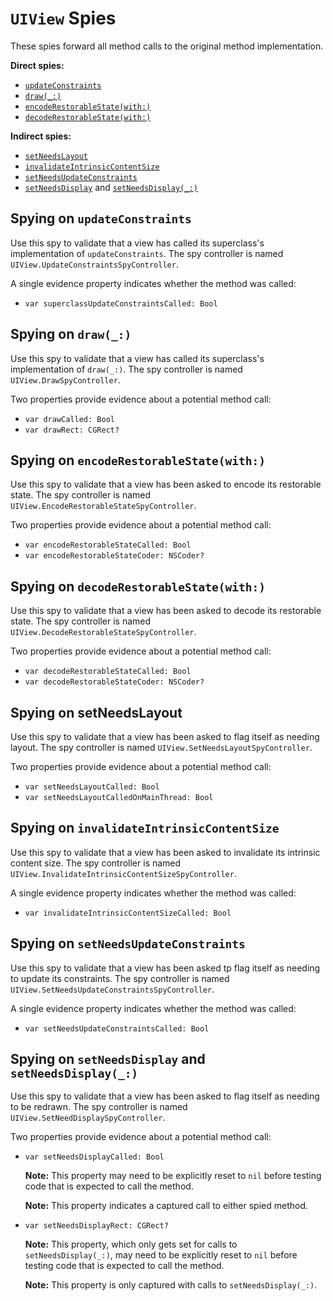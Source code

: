 `UIView` Spies
==============

These spies forward all method calls to the original method implementation.

**Direct spies:**

 * [`updateConstraints`](#spying-on-updateConstraints)
 * [`draw(_:)`](#spying-on-draw_)
 * [`encodeRestorableState(with:)`](#spying-on-encodeRestorableStatewith)
 * [`decodeRestorableState(with:)`](#spying-on-decodeRestorableStatewith)


**Indirect spies:**

 * [`setNeedsLayout`](#spying-on-setNeedsLayout)
 * [`invalidateIntrinsicContentSize`](#spying-on-invalidateIntrinsicContentSize)
 * [`setNeedsUpdateConstraints`](#spying-on-setNeedsUpdateConstraints)
 * [`setNeedsDisplay`](#spying-on-setNeedsDisplay-and-setNeedsDisplay_) and [`setNeedsDisplay(_:)`](#spying-on-setNeedsDisplay-and-setNeedsDisplay_)


## Spying on `updateConstraints`

Use this spy to validate that a view has called its superclass's implementation of `updateConstraints`.  The spy controller is named `UIView.UpdateConstraintsSpyController`.

A single evidence property indicates whether the method was called:

* `var superclassUpdateConstraintsCalled: Bool`


## Spying on `draw(_:)`

Use this spy to validate that a view has called its superclass's implementation of `draw(_:)`.  The spy controller is named `UIView.DrawSpyController`.

Two properties provide evidence about a potential method call:

* `var drawCalled: Bool`
* `var drawRect: CGRect?`


## Spying on `encodeRestorableState(with:)`

Use this spy to validate that a view has been asked to encode its restorable state.  The spy controller is named `UIView.EncodeRestorableStateSpyController`.

Two properties provide evidence about a potential method call:

* `var encodeRestorableStateCalled: Bool`
* `var encodeRestorableStateCoder: NSCoder?`


## Spying on `decodeRestorableState(with:)`

Use this spy to validate that a view has been asked to decode its restorable state.  The spy controller is named `UIView.DecodeRestorableStateSpyController`.

Two properties provide evidence about a potential method call:

* `var decodeRestorableStateCalled: Bool`
* `var decodeRestorableStateCoder: NSCoder?`


## Spying on setNeedsLayout

Use this spy to validate that a view has been asked to flag itself as needing layout.  The spy controller is named `UIView.SetNeedsLayoutSpyController`.

Two properties provide evidence about a potential method call:

* `var setNeedsLayoutCalled: Bool`
* `var setNeedsLayoutCalledOnMainThread: Bool`


## Spying on `invalidateIntrinsicContentSize `

Use this spy to validate that a view has been asked to invalidate its intrinsic content size.  The spy controller is named `UIView.InvalidateIntrinsicContentSizeSpyController`.

A single evidence property indicates whether the method was called:

* `var invalidateIntrinsicContentSizeCalled: Bool`


## Spying on `setNeedsUpdateConstraints`

Use this spy to validate that a view has been asked tp flag itself as needing to update its constraints.  The spy controller is named `UIView.SetNeedsUpdateConstraintsSpyController`.

A single evidence property indicates whether the method was called:

* `var setNeedsUpdateConstraintsCalled: Bool`


## Spying on `setNeedsDisplay` and `setNeedsDisplay(_:)`

Use this spy to validate that a view has been asked to flag itself as needing to be redrawn.  The spy controller is named `UIView.SetNeedDisplaySpyController`.

Two properties provide evidence about a potential method call:

* `var setNeedsDisplayCalled: Bool`

   **Note:** This property may need to be explicitly reset to `nil` before testing code that is expected to call the method.

   **Note:** This property indicates a captured call to either spied method.

* `var setNeedsDisplayRect: CGRect?`

  **Note:** This property, which only gets set for calls to `setNeedsDisplay(_:)`, may need to be explicitly reset to `nil` before testing code that is expected to call the method.

  **Note:** This property is only captured with calls to `setNeedsDisplay(_:)`.
